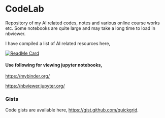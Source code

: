 # CodeLab

Repository of my AI related codes, notes and various online course works etc. Some notebooks are quite large and may take a long time to load in nbviewer.

I have compiled a list of AI related resources here,

[![ReadMe Card](https://github-readme-stats.vercel.app/api/pin/?username=quickgrid&align=center&theme=ayu-mirage&repo=AI-Resources&show_owner=false)](https://github.com/quickgrid/AI-Resources) 

#### Use following for viewing jupyter notebooks,

https://mybinder.org/

https://nbviewer.jupyter.org/ 

### Gists

Code gists are available here, https://gist.github.com/quickgrid.
